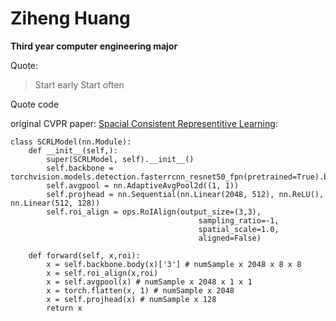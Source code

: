 # Ziheng Huang
**Third year computer engineering major**

Quote:
> Start early Start often

Quote code 

original CVPR paper: [Spacial Consistent Representitive Learning](https://arxiv.org/abs/2103.06122):

```
class SCRLModel(nn.Module):
    def __init__(self,):
        super(SCRLModel, self).__init__()
        self.backbone = torchvision.models.detection.fasterrcnn_resnet50_fpn(pretrained=True).backbone
        self.avgpool = nn.AdaptiveAvgPool2d((1, 1))
        self.projhead = nn.Sequential(nn.Linear(2048, 512), nn.ReLU(), nn.Linear(512, 128))
        self.roi_align = ops.RoIAlign(output_size=(3,3),
                                          sampling_ratio=-1,
                                          spatial_scale=1.0,
                                          aligned=False)

    def forward(self, x,roi):
        x = self.backbone.body(x)['3'] # numSample x 2048 x 8 x 8
        x = self.roi_align(x,roi)
        x = self.avgpool(x) # numSample x 2048 x 1 x 1
        x = torch.flatten(x, 1) # numSample x 2048
        x = self.projhead(x) # numSample x 128
        return x
```
